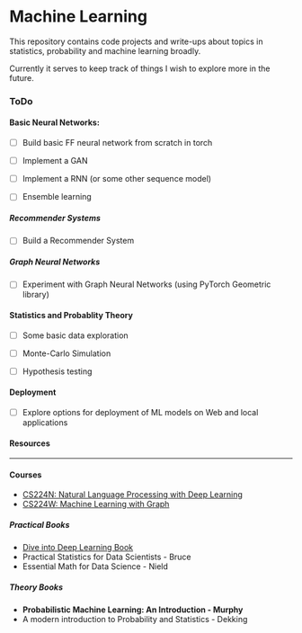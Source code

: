 # Machine Learning

This repository contains code projects and write-ups about topics in statistics, probability and machine learning broadly.

Currently it serves to keep track of things I wish to explore more in the future.

### ToDo

#### Basic Neural Networks:

- [ ] Build basic FF neural network from scratch in torch
- [ ] Implement a GAN
- [ ] Implement a RNN (or some other sequence model)
- [ ] Ensemble learning


##### Recommender Systems

- [ ] Build a Recommender System

##### Graph Neural Networks 
- [ ] Experiment with Graph Neural Networks (using PyTorch Geometric library)

#### Statistics and Probablity Theory
- [ ] Some basic data exploration
- [ ] Monte-Carlo Simulation
- [ ] Hypothesis testing


 #### Deployment 
 - [ ] Explore options for deployment of ML models on Web and local applications


#### Resources 
---- 

#### Courses

- [CS224N: Natural Language Processing with Deep Learning](https://web.stanford.edu/class/cs224n/)
- [CS224W: Machine Learning with Graph](https://web.stanford.edu/class/cs224w/)


##### Practical Books
- [Dive into Deep Learning Book](https://d2l.ai/)
- Practical Statistics for Data Scientists - Bruce
- Essential Math for Data Science - Nield


##### Theory Books
- **Probabilistic Machine Learning: An Introduction - Murphy**
- A modern introduction to Probability and Statistics - Dekking
